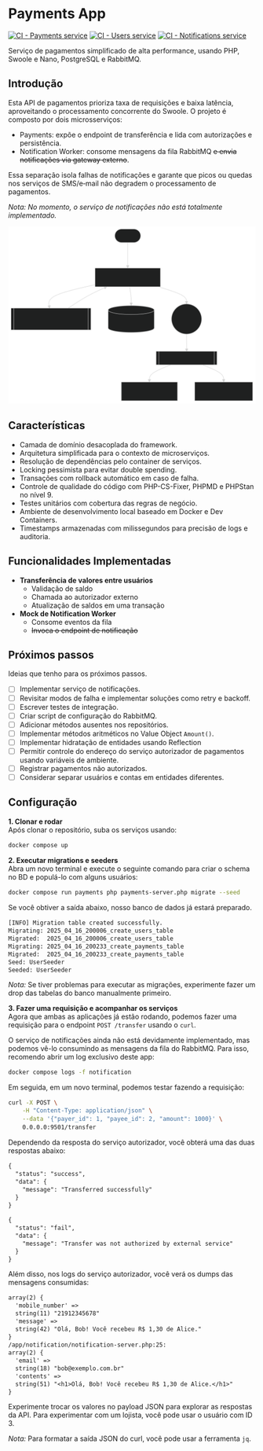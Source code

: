 # Payments App

[![CI - Payments service](https://github.com/lhsazevedo/payments/actions/workflows/ci-payments.yml/badge.svg)](https://github.com/lhsazevedo/payments/actions/workflows/ci-payments.yml)
[![CI - Users service](https://github.com/lhsazevedo/payments/actions/workflows/ci-users.yml/badge.svg)](https://github.com/lhsazevedo/payments/actions/workflows/ci-users.yml)
[![CI - Notifications service](https://github.com/lhsazevedo/payments/actions/workflows/ci-notification.yml/badge.svg)](https://github.com/lhsazevedo/payments/actions/workflows/ci-notification.yml)

Serviço de pagamentos simplificado de alta performance, usando PHP, Swoole e
Nano, PostgreSQL e RabbitMQ.

## Introdução
Esta API de pagamentos prioriza taxa de requisições e baixa latência, aproveitando o processamento concorrente do Swoole. O projeto é composto por dois microsserviços:
- Payments: expõe o endpoint de transferência e lida com autorizações e persistência.
- Notification Worker: consome mensagens da fila RabbitMQ ~~e envia notificações via gateway externo~~.

Essa separação isola falhas de notificações e garante que picos ou quedas nos serviços de SMS/e‑mail não degradem o processamento de pagamentos.

_Nota: No momento, o serviço de notificações não está totalmente implementado._

![Flow Chart](./flow-chart.svg)

## Características
- Camada de domínio desacoplada do framework.
- Arquitetura simplificada para o contexto de microserviços.
- Resolução de dependências pelo container de serviços.
- Locking pessimista para evitar double spending.
- Transações com rollback automático em caso de falha.
- Controle de qualidade do código com PHP-CS-Fixer, PHPMD e PHPStan no nível 9.
- Testes unitários com cobertura das regras de negócio.
- Ambiente de desenvolvimento local baseado em Docker e Dev Containers.
- Timestamps armazenadas com milissegundos para precisão de logs e auditoria.

## Funcionalidades Implementadas
- **Transferência de valores entre usuários**
  - Validação de saldo
  - Chamada ao autorizador externo
  - Atualização de saldos em uma transação
- **Mock de Notification Worker**
  - Consome eventos da fila
  - ~~Invoca o endpoint de notificação~~

## Próximos passos
Ideias que tenho para os próximos passos.

- [ ] Implementar serviço de notificações.
- [ ] Revisitar modos de falha e implementar soluções como retry e backoff.
- [ ] Escrever testes de integração.
- [ ] Criar script de configuração do RabbitMQ.
- [ ] Adicionar métodos ausentes nos repositórios.
- [ ] Implementar métodos aritméticos no Value Object `Amount()`.
- [ ] Implementar hidratação de entidades usando Reflection
- [ ] Permitir controle do endereço do serviço autorizador de pagamentos usando variáveis de ambiente.
- [ ] Registrar pagamentos não autorizados.
- [ ] Considerar separar usuários e contas em entidades diferentes.

## Configuração

**1. Clonar e rodar**  
Após clonar o repositório, suba os serviços usando:
```bash
docker compose up
```

**2. Executar migrations e seeders**  
Abra um novo terminal e execute o seguinte comando para criar o schema no BD e populá-lo com alguns usuários:
```bash
docker compose run payments php payments-server.php migrate --seed
```
Se você obtiver a saída abaixo, nosso banco de dados já estará preparado.
```
[INFO] Migration table created successfully.
Migrating: 2025_04_16_200006_create_users_table
Migrated:  2025_04_16_200006_create_users_table
Migrating: 2025_04_16_200233_create_payments_table
Migrated:  2025_04_16_200233_create_payments_table
Seed: UserSeeder
Seeded: UserSeeder
```

_Nota:_ Se tiver problemas para executar as migrações, experimente fazer um drop das tabelas do banco manualmente primeiro.

**3. Fazer uma requisição e acompanhar os serviços**  
Agora que ambas as aplicações já estão rodando, podemos fazer uma requisição para o endpoint `POST /transfer` usando o `curl`.

O serviço de notificações ainda não está devidamente implementado, mas podemos vê-lo consumindo as mensagens da fila do RabbitMQ. Para isso, recomendo abrir um log exclusivo deste app:

```bash
docker compose logs -f notification
```

Em seguida, em um novo terminal, podemos testar fazendo a requisição:

```bash
curl -X POST \
    -H "Content-Type: application/json" \
    --data '{"payer_id": 1, "payee_id": 2, "amount": 1000}' \
    0.0.0.0:9501/transfer
```

Dependendo da resposta do serviço autorizador, você obterá uma das duas
respostas abaixo:
```
{
  "status": "success",
  "data": {
    "message": "Transferred successfully"
  }
}
```
```
{
  "status": "fail",
  "data": {
    "message": "Transfer was not authorized by external service"
  }
}
```

Além disso, nos logs do serviço autorizador, você verá os dumps das mensagens
consumidas:

```
array(2) {
  'mobile_number' =>
  string(11) "21912345678"
  'message' =>
  string(42) "Olá, Bob! Você recebeu R$ 1,30 de Alice."
}
/app/notification/notification-server.php:25:
array(2) {
  'email' =>
  string(18) "bob@exemplo.com.br"
  'contents' =>
  string(51) "<h1>Olá, Bob! Você recebeu R$ 1,30 de Alice.</h1>"
}
```

Experimente trocar os valores no payload JSON para explorar as respostas da API.
Para experimentar com um lojista, você pode usar o usuário com ID 3.

_Nota:_ Para formatar a saída JSON do curl, você pode usar a ferramenta `jq`.
